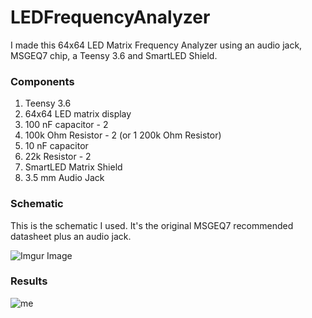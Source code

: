 # LEDFrequencyAnalyzer

I made this 64x64 LED Matrix Frequency Analyzer using an audio jack, MSGEQ7 chip, a Teensy 3.6 and SmartLED Shield.
### Components

1. Teensy 3.6
2. 64x64 LED matrix display 
3. 100 nF capacitor - 2 
4. 100k Ohm Resistor - 2 (or 1 200k Ohm Resistor)
5. 10 nF capacitor 
6. 22k Resistor - 2
7. SmartLED Matrix Shield
8. 3.5 mm Audio Jack

### Schematic

This is the schematic I used. It's the original MSGEQ7 recommended datasheet plus an audio jack.

![Imgur Image](https://i.imgur.com/XJv0baLl.png)

### Results
![me](https://github.com/fang570/LEDFrequencyAnalyzer/blob/master/Image/gif.gif)
